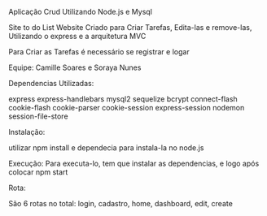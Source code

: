 Aplicação Crud Utilizando Node.js e Mysql

Site to do List
Website Criado para Criar Tarefas, Edita-las e remove-las,
Utilizando o express e a arquitetura MVC

Para Criar as Tarefas é necessário se registrar e logar

Equipe:
Camille Soares e Soraya Nunes


Dependencias Utilizadas:

express
express-handlebars
mysql2
sequelize
bcrypt
connect-flash 
cookie-flash
cookie-parser
cookie-session
express-session
nodemon
session-file-store

Instalação:

utilizar npm install e dependecia para instala-la no node.js

Execução:
Para executa-lo, tem que instalar as dependencias, e logo após colocar npm start

Rota:

São 6 rotas no total:
login, cadastro, home, dashboard, edit, create

